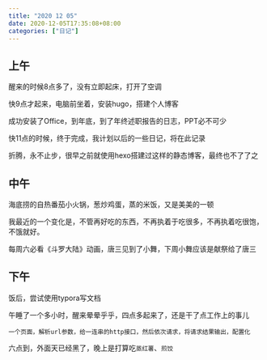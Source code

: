 ```yaml
---
title: "2020 12 05"
date: 2020-12-05T17:35:08+08:00
categories: ["日记"]
---
```


## 上午

醒来的时候8点多了，没有立即起床，打开了空调

快9点才起来，电脑前坐着，安装hugo，搭建个人博客

成功安装了Office，到年底，到了年终述职报告的日志，PPT必不可少

快11点的时候，终于完成，我计划以后的一些日记，将在此记录

折腾，永不止步，很早之前就使用hexo搭建过这样的静态博客，最终也不了了之

## 中午

海底捞的自热番茄小火锅，葱炒鸡蛋，蒸的米饭，又是美美的一顿

我最近的一个变化是，不管再好吃的东西，不再执着于吃很多，不再执着吃很饱，不饿就好。

每周六必看《斗罗大陆》动画，唐三见到了小舞，下周小舞应该是献祭给了唐三

## 下午

饭后，尝试使用typora写文档

午睡了一个多小时，醒来晕晕乎乎，四点多起来了，还是干了点工作上的事儿

```text
一个页面，解析url参数，给一连串的http接口，然后依次请求，将请求结果输出，配置化
```

六点到，外面天已经黑了，晚上是打算吃`蒸红薯`、`煎饺`

